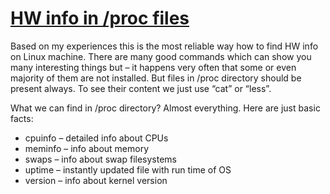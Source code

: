 # [HW info in /proc files](http://linux.freeideas.cz/subdom/linux/hw-info-in-proc-files/ "Permalink to HW info in /proc files")


Based on my experiences this is the most reliable way how to find HW info on Linux machine.
There are many good commands which can show you many interesting things but – it happens very often that some or even majority of them are not installed.
But files in /proc directory should be present always.
To see their content we just use “cat” or “less”.

What we can find in /proc directory? Almost everything. Here are just basic facts:

* cpuinfo – detailed info about CPUs
* meminfo – info about memory
* swaps – info about swap filesystems
* uptime – instantly updated file with run time of OS
* version – info about kernel version
